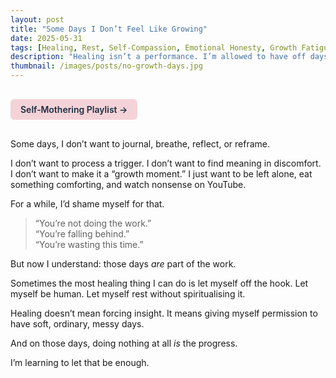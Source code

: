 ```yaml
---
layout: post
title: "Some Days I Don’t Feel Like Growing"
date: 2025-05-31
tags: [Healing, Rest, Self-Compassion, Emotional Honesty, Growth Fatigue]
description: "Healing isn’t a performance. I’m allowed to have off days too."
thumbnail: /images/posts/no-growth-days.jpg
---
```


<a href="https://music.youtube.com/playlist?list=PLuO5E1rh5RqIzePJeOjdXo62gwnYJ748_&si=NvtF0mzI9Sx2IoPu&shuffle=1" 
   target="_blank" 
   class="back-button"
   style="display:inline-block; margin: 1rem auto; background-color: #F4D3D8; color: #1A2D41; padding: 0.5rem 1rem; border-radius: 6px; font-weight: 600; text-decoration: none;">
  Self‑Mothering Playlist →
</a>

Some days, I don’t want to journal, breathe, reflect, or reframe.

I don’t want to process a trigger. I don’t want to find meaning in discomfort. I don’t want to make it a “growth moment.” I just want to be left alone, eat something comforting, and watch nonsense on YouTube.

For a while, I’d shame myself for that.  
> “You’re not doing the work.”  
> “You’re falling behind.”  
> “You’re wasting this time.”

But now I understand: those days *are* part of the work.

Sometimes the most healing thing I can do is let myself off the hook. Let myself be human. Let myself rest without spiritualising it.

Healing doesn’t mean forcing insight. It means giving myself permission to have soft, ordinary, messy days.

And on those days, doing nothing at all *is* the progress.

I’m learning to let that be enough.
